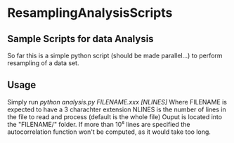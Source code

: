 # ResamplingAnalysisScripts

## Sample Scripts for data Analysis
So far this is a simple python script (should be made parallel...) to perform resampling of a data set.

## Usage
Simply run _python analysis.py FILENAME.xxx [NLINES]_
Where FILENAME is expected to have a 3 charachter extension NLINES is the number of lines in the file to read and process (default is the whole file)
Ouput is located into the "FILENAME/" folder.
If more than 10⁵ lines are specified the autocorrelation function won't be computed, as it would take too long.
